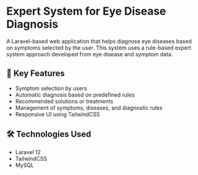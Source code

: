 # Expert System for Eye Disease Diagnosis

A Laravel-based web application that helps diagnose eye diseases based on symptoms selected by the user. This system uses a rule-based expert system approach developed from eye disease and symptom data.

## 🎯 Key Features
- Symptom selection by users
- Automatic diagnosis based on predefined rules
- Recommended solutions or treatments
- Management of symptoms, diseases, and diagnostic rules
- Responsive UI using TailwindCSS

## 🛠️ Technologies Used
- Laravel 12  
- TailwindCSS  
- MySQL  


